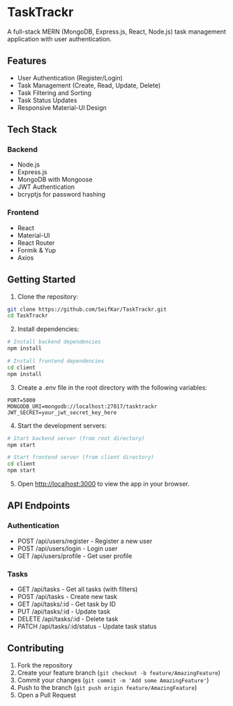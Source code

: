 # TaskTrackr

A full-stack MERN (MongoDB, Express.js, React, Node.js) task management application with user authentication.

## Features

- User Authentication (Register/Login)
- Task Management (Create, Read, Update, Delete)
- Task Filtering and Sorting
- Task Status Updates
- Responsive Material-UI Design

## Tech Stack

### Backend
- Node.js
- Express.js
- MongoDB with Mongoose
- JWT Authentication
- bcryptjs for password hashing

### Frontend
- React
- Material-UI
- React Router
- Formik & Yup
- Axios

## Getting Started

1. Clone the repository:
```bash
git clone https://github.com/SeifKar/TaskTrackr.git
cd TaskTrackr
```

2. Install dependencies:
```bash
# Install backend dependencies
npm install

# Install frontend dependencies
cd client
npm install
```

3. Create a .env file in the root directory with the following variables:
```
PORT=5000
MONGODB_URI=mongodb://localhost:27017/tasktrackr
JWT_SECRET=your_jwt_secret_key_here
```

4. Start the development servers:
```bash
# Start backend server (from root directory)
npm start

# Start frontend server (from client directory)
cd client
npm start
```

5. Open [http://localhost:3000](http://localhost:3000) to view the app in your browser.

## API Endpoints

### Authentication
- POST /api/users/register - Register a new user
- POST /api/users/login - Login user
- GET /api/users/profile - Get user profile

### Tasks
- GET /api/tasks - Get all tasks (with filters)
- POST /api/tasks - Create new task
- GET /api/tasks/:id - Get task by ID
- PUT /api/tasks/:id - Update task
- DELETE /api/tasks/:id - Delete task
- PATCH /api/tasks/:id/status - Update task status

## Contributing

1. Fork the repository
2. Create your feature branch (`git checkout -b feature/AmazingFeature`)
3. Commit your changes (`git commit -m 'Add some AmazingFeature'`)
4. Push to the branch (`git push origin feature/AmazingFeature`)
5. Open a Pull Request
